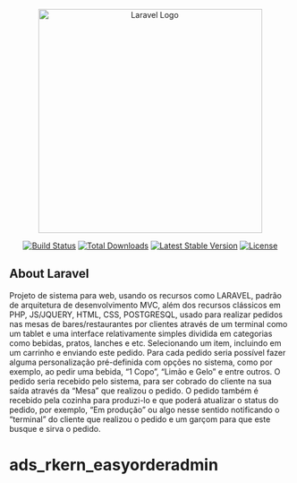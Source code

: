 <p align="center"><a href="https://laravel.com" target="_blank"><img src="https://raw.githubusercontent.com/laravel/art/master/logo-lockup/5%20SVG/2%20CMYK/1%20Full%20Color/laravel-logolockup-cmyk-red.svg" width="400" alt="Laravel Logo"></a></p>

<p align="center">
<a href="https://github.com/laravel/framework/actions"><img src="https://github.com/laravel/framework/workflows/tests/badge.svg" alt="Build Status"></a>
<a href="https://packagist.org/packages/laravel/framework"><img src="https://img.shields.io/packagist/dt/laravel/framework" alt="Total Downloads"></a>
<a href="https://packagist.org/packages/laravel/framework"><img src="https://img.shields.io/packagist/v/laravel/framework" alt="Latest Stable Version"></a>
<a href="https://packagist.org/packages/laravel/framework"><img src="https://img.shields.io/packagist/l/laravel/framework" alt="License"></a>
</p>

## About Laravel

Projeto de sistema para web, usando os recursos como LARAVEL, padrão de arquitetura de
desenvolvimento MVC, além dos recursos clássicos em PHP, JS/JQUERY, HTML, CSS,
POSTGRESQL, usado para realizar pedidos nas mesas de bares/restaurantes por clientes
através de um terminal como um tablet e uma interface relativamente simples dividida em
categorias como bebidas, pratos, lanches e etc. Selecionando um item, incluindo em um
carrinho e enviando este pedido. Para cada pedido seria possível fazer alguma
personalização pré-definida com opções no sistema, como por exemplo, ao pedir uma
bebida, “1 Copo”, “Limão e Gelo” e entre outros.
O pedido seria recebido pelo sistema, para ser cobrado do cliente na sua saída através da
“Mesa” que realizou o pedido. O pedido também é recebido pela cozinha para produzi-lo e
que poderá atualizar o status do pedido, por exemplo, “Em produção” ou algo nesse sentido
notificando o “terminal” do cliente que realizou o pedido e um garçom para que este busque
e sirva o pedido.

# ads_rkern_easyorderadmin
